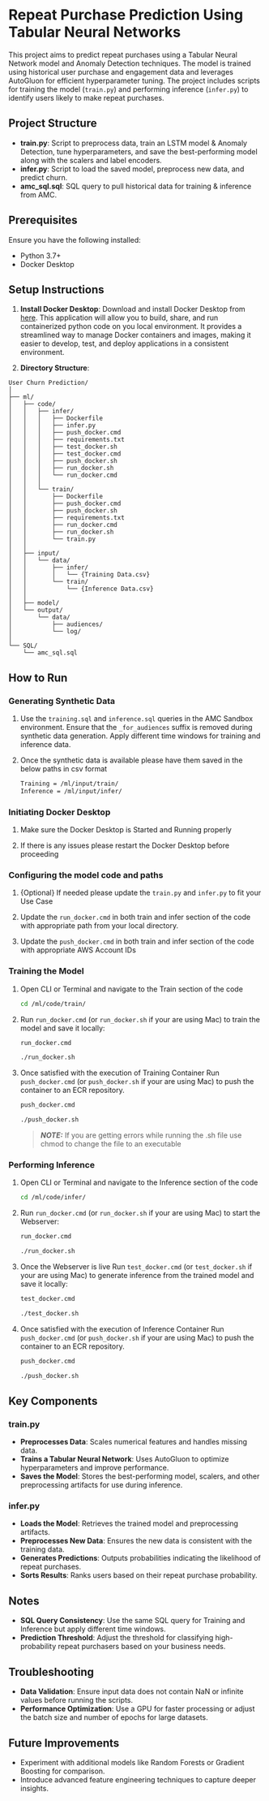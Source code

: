 # Repeat Purchase Prediction Using Tabular Neural Networks

This project aims to predict repeat purchases using a Tabular Neural Network model and Anomaly Detection techniques. The model is trained using historical user purchase and engagement data and leverages AutoGluon for efficient hyperparameter tuning. The project includes scripts for training the model (`train.py`) and performing inference (`infer.py`) to identify users likely to make repeat purchases.

## Project Structure

- **train.py**: Script to preprocess data, train an LSTM model & Anomaly Detection, tune hyperparameters, and save the best-performing model along with the scalers and label encoders.
- **infer.py**: Script to load the saved model, preprocess new data, and predict churn.
- **amc_sql.sql**: SQL query to pull historical data for training & inference from AMC.

## Prerequisites

Ensure you have the following installed:
- Python 3.7+
- Docker Desktop

## Setup Instructions

1. **Install Docker Desktop**:
   Download and install Docker Desktop from [here](https://www.docker.com/products/docker-desktop/). This application will allow you to build, share, and run containerized python code on you local environment. It provides a streamlined way to manage Docker containers and images, making it easier to develop, test, and deploy applications in a consistent environment.

2. **Directory Structure**:
```
User Churn Prediction/
│
├── ml/
│   ├── code/
│   │   ├── infer/
│   │   │   ├── Dockerfile
│   │   │   ├── infer.py
│   │   │   ├── push_docker.cmd
│   │   │   ├── requirements.txt
│   │   │   ├── test_docker.sh
│   │   │   ├── test_docker.cmd
│   │   │   ├── push_docker.sh
│   │   │   ├── run_docker.sh
│   │   │   └── run_docker.cmd
│   │   │
│   │   └── train/
│   │       ├── Dockerfile
│   │       ├── push_docker.cmd
│   │       ├── push_docker.sh
│   │       ├── requirements.txt
│   │       ├── run_docker.cmd
│   │       ├── run_docker.sh
│   │       └── train.py
│   │
│   ├── input/
│   │   └── data/
│   │       ├── infer/
│   │       │   └── {Training Data.csv}
│   │       └── train/
│   │           └── {Inference Data.csv}
│   │
│   ├── model/
│   └── output/
│       └── data/
│           ├── audiences/
│           └── log/
│
└── SQL/
    └── amc_sql.sql
```


## How to Run

### Generating Synthetic Data
1. Use the `training.sql` and `inference.sql` queries in the AMC Sandbox environment. Ensure that the `_for_audiences` suffix is removed during synthetic data generation. Apply different time windows for training and inference data.

2. Once the synthetic data is available please have them saved in the below paths in csv format
   ```bash
   Training = /ml/input/train/
   Inference = /ml/input/infer/
   ```

### Initiating Docker Desktop
1. Make sure the Docker Desktop is Started and Running properly

2. If there is any issues please restart the Docker Desktop before proceeding

### Configuring the model code and paths
1. {Optional} If needed please update the `train.py` and `infer.py` to fit your Use Case

2. Update the `run_docker.cmd` in both train and infer section of the code with appropriate path from your local directory.

3. Update the `push_docker.cmd` in both train and infer section of the code with appropriate AWS Account IDs

### Training the Model
1. Open CLI or Terminal and navigate to the Train section of the code
   ```bash
   cd /ml/code/train/
   ```

2. Run `run_docker.cmd` (or `run_docker.sh` if your are using Mac) to train the model and save it locally:
   ```bash
   run_docker.cmd
   ```
   ```bash
   ./run_docker.sh
   ```

3. Once satisfied with the execution of Training Container Run `push_docker.cmd` (or `push_docker.sh` if your are using Mac) to push the container to an ECR repository.
   ```bash
   push_docker.cmd
   ```
   ```bash
   ./push_docker.sh
   ```
   > **_NOTE:_** If you are getting errors while running the .sh file use chmod to change the file to an executable


### Performing Inference
1. Open CLI or Terminal and navigate to the Inference section of the code
   ```bash
   cd /ml/code/infer/
   ```

2. Run `run_docker.cmd` (or `run_docker.sh` if your are using Mac) to start the Webserver:
   ```bash
   run_docker.cmd
   ```
   ```bash
   ./run_docker.sh
   ```

3. Once the Webserver is live Run `test_docker.cmd` (or `test_docker.sh` if your are using Mac) to generate inference from the trained model and save it locally:
   ```bash
   test_docker.cmd
   ```
   ```bash
   ./test_docker.sh
   ```

4. Once satisfied with the execution of Inference Container Run `push_docker.cmd` (or `push_docker.sh` if your are using Mac) to push the container to an ECR repository.
   ```bash
   push_docker.cmd
   ```
   ```bash
   ./push_docker.sh
   ```

## Key Components

### train.py
- **Preprocesses Data**: Scales numerical features and handles missing data.
- **Trains a Tabular Neural Network**: Uses AutoGluon to optimize hyperparameters and improve performance.
- **Saves the Model**: Stores the best-performing model, scalers, and other preprocessing artifacts for use during inference.

### infer.py
- **Loads the Model**: Retrieves the trained model and preprocessing artifacts.
- **Preprocesses New Data**: Ensures the new data is consistent with the training data.
- **Generates Predictions**: Outputs probabilities indicating the likelihood of repeat purchases.
- **Sorts Results**: Ranks users based on their repeat purchase probability.

## Notes
- **SQL Query Consistency**: Use the same SQL query for Training and Inference but apply different time windows.
- **Prediction Threshold**: Adjust the threshold for classifying high-probability repeat purchasers based on your business needs.

## Troubleshooting
- **Data Validation**: Ensure input data does not contain NaN or infinite values before running the scripts.
- **Performance Optimization**: Use a GPU for faster processing or adjust the batch size and number of epochs for large datasets.

## Future Improvements
- Experiment with additional models like Random Forests or Gradient Boosting for comparison.
- Introduce advanced feature engineering techniques to capture deeper insights.
